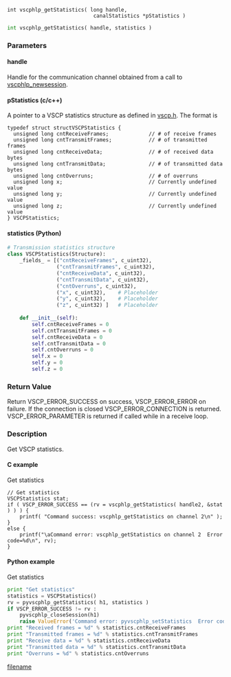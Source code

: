 


```clike
int vscphlp_getStatistics( long handle, 
                            canalStatistics *pStatistics )
```

```python
int vscphlp_getStatistics( handle, statistics )
```

### Parameters

#### handle
Handle for the communication channel obtained from a call to [vscphlp_newsession](vscphlp_newsession.md).

#### pStatistics (c/c++)
A pointer to a VSCP statistics structure as defined in [vscp.h](https://github.com/grodansparadis/vscp_software/blob/master/src/vscp/common/vscp.h). The format is 

```clike
typedef struct structVSCPStatistics {
  unsigned long cntReceiveFrames;             // # of receive frames
  unsigned long cntTransmitFrames;            // # of transmitted frames
  unsigned long cntReceiveData;               // # of received data bytes
  unsigned long cntTransmitData;              // # of transmitted data bytes	
  unsigned long cntOverruns;                  // # of overruns
  unsigned long x;                            // Currently undefined value 
  unsigned long y;                            // Currently undefined value 
  unsigned long z;                            // Currently undefined value 
} VSCPStatistics;
```

#### statistics (Python)
```python
# Transmission statistics structure
class VSCPStatistics(Structure):
    _fields_ = [("cntReceiveFrames", c_uint32),
                ("cntTransmitFrames", c_uint32),
                ("cntReceiveData", c_uint32),
                ("cntTransmitData", c_uint32),
                ("cntOverruns", c_uint32),
                ("x", c_uint32),    # Placeholder
                ("y", c_uint32),    # Placeholder
                ("z", c_uint32) ]   # Placeholder
 
    def __init__(self):
        self.cntReceiveFrames = 0
        self.cntTransmitFrames = 0
        self.cntReceiveData = 0
        self.cntTransmitData = 0
        self.cntOverruns = 0
        self.x = 0
        self.y = 0
        self.z = 0


```

### Return Value
Return VSCP_ERROR_SUCCESS on success, VSCP_ERROR_ERROR on failure. If the connection is closed VSCP_ERROR_CONNECTION is returned. VSCP_ERROR_PARAMETER is returned if called while in a receive loop. 

### Description
Get VSCP statistics. 

#### C example

Get statistics

```clike
// Get statistics
VSCPStatistics stat;
if ( VSCP_ERROR_SUCCESS == (rv = vscphlp_getStatistics( handle2, &stat ) ) ) {
    printf( "Command success: vscphlp_getStatistics on channel 2\n" );
}
else {
    printf("\aCommand error: vscphlp_getStatistics on channel 2  Error code=%d\n", rv);
}
```

#### Python example

Get statistics

```python
print "Get statistics"
statistics = VSCPStatistics()
rv = pyvscphlp_getStatistics( h1, statistics )
if VSCP_ERROR_SUCCESS != rv :
    pyvscphlp_closeSession(h1)
    raise ValueError('Command error: pyvscphlp_setStatistics  Error code=%d' % rv )      
print "Received frames = %d" % statistics.cntReceiveFrames
print "Transmitted frames = %d" % statistics.cntTransmitFrames
print "Receive data = %d" % statistics.cntReceiveData
print "Transmitted data = %d" % statistics.cntTransmitData
print "Overruns = %d" % statistics.cntOverruns
```



[filename](./bottom_copyright.md ':include')